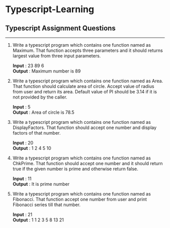 # Typescript-Learning

## Typescript Assignment Questions
___
1. Write a typescript program which contains one function named as Maximum. That function accepts
three parameters and it should returns largest value from three input parameters.
  
    **Input** : 23 89 6  
    **Output** : Maximum number is 89  

2. Write a typescript program which contains one function named as Area. That function should
calculate area of circle. Accept value of radius from user and return its area. Default value of PI
should be 3.14 if it is not provided by the caller.  

    **Input** : 5  
    **Output** : Area of circle is 78.5  

3. Write a typescript program which contains one function named as DisplayFactors. That function
should accept one number and display factors of that number.  

    **Input** : 20  
    **Output** : 1 2 4 5 10  

4. Write a typescript program which contains one function named as ChkPrime. That function should
accept one number and it should return true if the given number is prime and otherwise return false.  

    **Input** : 11  
    **Output** : It is prime number  

5. Write a typescript program which contains one function named as Fibonacci. That function accept
one number from user and print Fibonacci series till that number.  

    **Input** : 21  
    **Output** : 1 1 2 3 5 8 13 21
